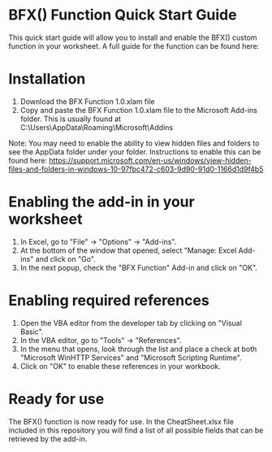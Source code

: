 # BFX() Function Quick Start Guide

This quick start guide will allow you to install and enable the BFX() custom function in your worksheet. A full guide for the function can be found here: 

# Installation

1. Download the BFX Function 1.0.xlam file
2. Copy and paste the BFX Function 1.0.xlam file to the Microsoft Add-ins folder. This is usually found at C:\Users<Username>\AppData\Roaming\Microsoft\Addins

Note: You may need to enable the ability to view hidden files and folders to see the AppData folder under your folder. Instructions to enable this can be found here: https://support.microsoft.com/en-us/windows/view-hidden-files-and-folders-in-windows-10-97fbc472-c603-9d90-91d0-1166d1d9f4b5

# Enabling the add-in in your worksheet

1. In Excel, go to "File" -> "Options" -> "Add-ins".
2. At the bottom of the window that opened, select "Manage: Excel Add-ins" and click on "Go".
3. In the next popup, check the "BFX Function" Add-in and click on "OK".

# Enabling required references

1. Open the VBA editor from the developer tab by clicking on "Visual Basic".
2. In the VBA editor, go to "Tools" -> "References".
3. In the menu that opens, look through the list and place a check at both "Microsoft WinHTTP Services" and "Microsoft Scripting Runtime".
4. Click on "OK" to enable these references in your workbook.

# Ready for use

The BFX() function is now ready for use. In the CheatSheet.xlsx file included in this repository you will find a list of all possible fields that can be retrieved by the add-in.
